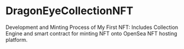 # DragonEyeCollectionNFT
Development and Minting Process of My First NFT: Includes Collection Engine and smart contract for minting NFT onto OpenSea NFT hosting platform. 
